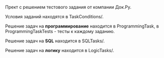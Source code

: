 Прект с решением тестового задания от компании Док.Ру.


Условия заданий находятся в TaskConditions/.

Решение задач на <b>программирование</b> находится в ProgrammingTask, в ProgrammingTaskTests - тесты к каждому заданию.

Решение задач на <b>SQL</b> находится в SQLTasks/.

Решение задач на <b>логику</b> находится в LogicTasks/.
